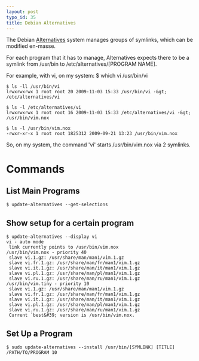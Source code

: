 ```yaml
--- 
layout: post
typo_id: 35
title: Debian Alternatives
---
```

The Debian <a href="http://www.debian-administration.org/articles/91">Alternatives</a> system manages groups of symlinks, which can be modified en-masse.

For each program that it has to manage, Alternatives expects there to be a symlink from /usr/bin to /etc/alternatives/[PROGRAM NAME].

<!--more-->

For example, with vi, on my system:
    $ which vi
    /usr/bin/vi

    $ ls -ll /usr/bin/vi
    lrwxrwxrwx 1 root root 20 2009-11-03 15:33 /usr/bin/vi -&gt; /etc/alternatives/vi

    $ ls -l /etc/alternatives/vi
    lrwxrwxrwx 1 root root 16 2009-11-03 15:33 /etc/alternatives/vi -&gt; /usr/bin/vim.nox

    $ ls -l /usr/bin/vim.nox
    -rwxr-xr-x 1 root root 1825312 2009-09-21 13:23 /usr/bin/vim.nox

So, on my system, the command &#39;vi&#39; starts /usr/bin/vim.nox via 2 symlinks.

# Commands
## List Main Programs
    $ update-alternatives --get-selections

## Show setup for a certain program
    $ update-alternatives --display vi
    vi - auto mode
     link currently points to /usr/bin/vim.nox
    /usr/bin/vim.nox - priority 40
     slave vi.1.gz: /usr/share/man/man1/vim.1.gz
     slave vi.fr.1.gz: /usr/share/man/fr/man1/vim.1.gz
     slave vi.it.1.gz: /usr/share/man/it/man1/vim.1.gz
     slave vi.pl.1.gz: /usr/share/man/pl/man1/vim.1.gz
     slave vi.ru.1.gz: /usr/share/man/ru/man1/vim.1.gz
    /usr/bin/vim.tiny - priority 10
     slave vi.1.gz: /usr/share/man/man1/vim.1.gz
     slave vi.fr.1.gz: /usr/share/man/fr/man1/vim.1.gz
     slave vi.it.1.gz: /usr/share/man/it/man1/vim.1.gz
     slave vi.pl.1.gz: /usr/share/man/pl/man1/vim.1.gz
     slave vi.ru.1.gz: /usr/share/man/ru/man1/vim.1.gz
     Current `best&#39; version is /usr/bin/vim.nox.

## Set Up a Program
    $ sudo update-alternatives --install /usr/bin/[SYMLINK] [TITLE] /PATH/TO/PROGRAM 10
